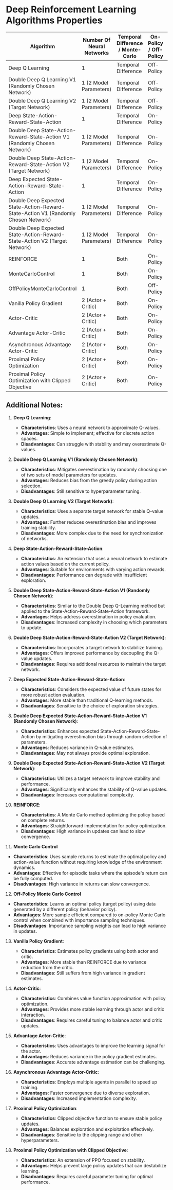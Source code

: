 # Deep Reinforcement Learning Algorithms Properties

| Algorithm                                                                          | Number Of Neural Networks | Temporal Difference / Monte-Carlo | On-Policy / Off-Policy | Q-Values     | V-Values     | Policy-Gradient | Discrete Action Space | Continuous Action Space |
|------------------------------------------------------------------------------------|---------------------------|-----------------------------------|------------------------|--------------|--------------|-----------------|-----------------------|-------------------------|
| Deep Q Learning                                                                    | 1                         | Temporal Difference               | Off-Policy             | Yes          | No           | No              | Yes                   | No                      |
| Double Deep Q Learning V1 (Randomly Chosen Network)                                | 1 (2 Model Parameters)    | Temporal Difference               | Off-Policy             | Yes          | No           | No              | Yes                   | No                      |
| Double Deep Q Learning V2 (Target Network)                                         | 1 (2 Model Parameters)    | Temporal Difference               | Off-Policy             | Yes          | No           | No              | Yes                   | No                      |
| Deep State-Action-Reward-State-Action                                              | 1                         | Temporal Difference               | On-Policy              | Yes          | No           | No              | Yes                   | No                      |
| Double Deep State-Action-Reward-State-Action V1 (Randomly Chosen Network)          | 1 (2 Model Parameters)    | Temporal Difference               | On-Policy              | Yes          | No           | No              | Yes                   | No                      |
| Double Deep State-Action-Reward-State-Action V2 (Target Network)                   | 1 (2 Model Parameters)    | Temporal Difference               | On-Policy              | Yes          | No           | No              | Yes                   | No                      |
| Deep Expected State-Action-Reward-State-Action                                     | 1                         | Temporal Difference               | On-Policy              | Yes          | No           | No              | Yes                   | No                      |
| Double Deep Expected State-Action-Reward-State-Action V1 (Randomly Chosen Network) | 1 (2 Model Parameters)    | Temporal Difference               | On-Policy              | Yes          | No           | No              | Yes                   | No                      |
| Double Deep Expected State-Action-Reward-State-Action V2 (Target Network)          | 1 (2 Model Parameters)    | Temporal Difference               | On-Policy              | Yes          | No           | No              | Yes                   | No                      |
| REINFORCE                                                                          | 1                         | Both                              | On-Policy              | No           | Yes          | Yes             | Yes                   | Yes                     |
| MonteCarloControl                                                                  | 1                         | Both                              | On-Policy              | Yes          | No           | No              | Yes                   | Yes                     |
| OffPolicyMonteCarloControl                                                         | 1                         | Both                              | Off-Policy             | Yes          | No           | No              | Yes                   | Yes                     |
| Vanilla Policy Gradient                                                            | 2 (Actor + Critic)        | Both                              | On-Policy              | Yes (Actor)  | Yes (Critic) | Yes             | Yes                   | Yes                     |
| Actor-Critic                                                                       | 2 (Actor + Critic)        | Both                              | On-Policy              | Yes (Actor)  | Yes (Critic) | Yes             | Yes                   | Yes                     |
| Advantage Actor-Critic                                                             | 2 (Actor + Critic)        | Both                              | On-Policy              | Yes (Actor)  | Yes (Critic) | Yes             | Yes                   | Yes                     |
| Asynchronous Advantage Actor-Critic                                                | 2 (Actor + Critic)        | Both                              | On-Policy              | Yes (Actor)  | Yes (Critic) | Yes             | Yes                   | Yes                     |
| Proximal Policy Optimization                                                       | 2 (Actor + Critic)        | Both                              | On-Policy              | Yes (Actor)  | Yes (Critic) | Yes             | Yes                   | Yes                     |
| Proximal Policy Optimization with Clipped Objective                                | 2 (Actor + Critic)        | Both                              | On-Policy              | Yes (Actor)  | Yes (Critic) | Yes             | Yes                   | Yes                     |

## Additional Notes:
1. **Deep Q Learning**:
   - **Characteristics**: Uses a neural network to approximate Q-values.
   - **Advantages**: Simple to implement; effective for discrete action spaces.
   - **Disadvantages**: Can struggle with stability and may overestimate Q-values.

2. **Double Deep Q Learning V1 (Randomly Chosen Network)**:
   - **Characteristics**: Mitigates overestimation by randomly choosing one of two sets of model parameters for updates.
   - **Advantages**: Reduces bias from the greedy policy during action selection.
   - **Disadvantages**: Still sensitive to hyperparameter tuning.

3. **Double Deep Q Learning V2 (Target Network)**:
   - **Characteristics**: Uses a separate target network for stable Q-value updates.
   - **Advantages**: Further reduces overestimation bias and improves training stability.
   - **Disadvantages**: More complex due to the need for synchronization of networks.

4. **Deep State-Action-Reward-State-Action**:
   - **Characteristics**: An extension that uses a neural network to estimate action values based on the current policy.
   - **Advantages**: Suitable for environments with varying action rewards.
   - **Disadvantages**: Performance can degrade with insufficient exploration.

5. **Double Deep State-Action-Reward-State-Action V1 (Randomly Chosen Network)**:
   - **Characteristics**: Similar to the Double Deep Q-Learning method but applied to the State-Action-Reward-State-Action framework.
   - **Advantages**: Helps address overestimation in policy evaluation.
   - **Disadvantages**: Increased complexity in choosing which parameters to update.

6. **Double Deep State-Action-Reward-State-Action V2 (Target Network)**:
   - **Characteristics**: Incorporates a target network to stabilize training.
   - **Advantages**: Offers improved performance by decoupling the Q-value updates.
   - **Disadvantages**: Requires additional resources to maintain the target network.

7. **Deep Expected State-Action-Reward-State-Action**:
   - **Characteristics**: Considers the expected value of future states for more robust action evaluation.
   - **Advantages**: More stable than traditional Q-learning methods.
   - **Disadvantages**: Sensitive to the choice of exploration strategies.

8. **Double Deep Expected State-Action-Reward-State-Action V1 (Randomly Chosen Network)**:
   - **Characteristics**: Enhances expected State-Action-Reward-State-Action by mitigating overestimation bias through random selection of parameters.
   - **Advantages**: Reduces variance in Q-value estimates.
   - **Disadvantages**: May not always provide optimal exploration.

9. **Double Deep Expected State-Action-Reward-State-Action V2 (Target Network)**:
   - **Characteristics**: Utilizes a target network to improve stability and performance.
   - **Advantages**: Significantly enhances the stability of Q-value updates.
   - **Disadvantages**: Increases computational complexity.

10. **REINFORCE**:
    - **Characteristics**: A Monte Carlo method optimizing the policy based on complete returns.
    - **Advantages**: Straightforward implementation for policy optimization.
    - **Disadvantages**: High variance in updates can lead to slow convergence.

11. **Monte Carlo Control**
   - **Characteristics**: Uses sample returns to estimate the optimal policy and action-value function without requiring knowledge of the environment dynamics.
   - **Advantages**: Effective for episodic tasks where the episode's return can be fully computed.
   - **Disadvantages**: High variance in returns can slow convergence.

12. **Off-Policy Monte Carlo Control**
   - **Characteristics**: Learns an optimal policy (target policy) using data generated by a different policy (behavior policy).
   - **Advantages**: More sample efficient compared to on-policy Monte Carlo control when combined with importance sampling techniques.
   - **Disadvantages**: Importance sampling weights can lead to high variance in updates.

13. **Vanilla Policy Gradient**:
    - **Characteristics**: Estimates policy gradients using both actor and critic.
    - **Advantages**: More stable than REINFORCE due to variance reduction from the critic.
    - **Disadvantages**: Still suffers from high variance in gradient estimates.

14. **Actor-Critic**:
    - **Characteristics**: Combines value function approximation with policy optimization.
    - **Advantages**: Provides more stable learning through actor and critic interaction.
    - **Disadvantages**: Requires careful tuning to balance actor and critic updates.

15. **Advantage Actor-Critic**:
    - **Characteristics**: Uses advantages to improve the learning signal for the actor.
    - **Advantages**: Reduces variance in the policy gradient estimates.
    - **Disadvantages**: Accurate advantage estimation can be challenging.

16. **Asynchronous Advantage Actor-Critic**:
    - **Characteristics**: Employs multiple agents in parallel to speed up training.
    - **Advantages**: Faster convergence due to diverse exploration.
    - **Disadvantages**: Increased implementation complexity.

17. **Proximal Policy Optimization**:
    - **Characteristics**: Clipped objective function to ensure stable policy updates.
    - **Advantages**: Balances exploration and exploitation effectively.
    - **Disadvantages**: Sensitive to the clipping range and other hyperparameters.

18. **Proximal Policy Optimization with Clipped Objective**:
    - **Characteristics**: An extension of PPO focused on stability.
    - **Advantages**: Helps prevent large policy updates that can destabilize learning.
    - **Disadvantages**: Requires careful parameter tuning for optimal performance.
